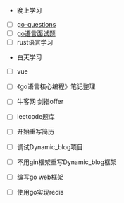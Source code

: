 + 晚上学习

- [ ] [go-questions](https://www.topgoer.cn/docs/goquestions/goquestions-1cjh24lli0ear)
- [ ] [go语言面试题](https://www.topgoer.cn/docs/gomianshiti/mian1)
- [ ] rust语言学习

+ 白天学习

- [ ] vue
- [ ] 《go语言核心编程》笔记整理
- [ ] 牛客网 剑指offer
- [ ] leetcode题库
- [ ] 开始重写简历
- [ ] 调试Dynamic_blog项目
- [ ] 不用gin框架重写Dynamic_blog框架
- [ ] 编写go web框架
- [ ] 使用go实现redis

